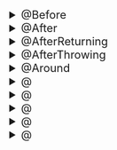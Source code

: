 <details markdown="1">
<summary style="font-size:20px;"> @Before </summary>

# @Setter
</details>
<details markdown="1">
<summary style="font-size:20px;"> @After </summary>

# @Data
</details>
<details markdown="1">
<summary style="font-size:20px;"> @AfterReturning </summary>

# @Log4j
</details>
<details markdown="1">
<summary style="font-size:20px;"> @AfterThrowing </summary>

# @AllArgsConstructor
</details>
<details markdown="1">
<summary style="font-size:20px;"> @Around </summary>

# @RequiredArgsConstructor
</details>
<details markdown="1">
<summary style="font-size:20px;"> @ </summary>

# @NonNull
</details>
<details markdown="1">
<summary style="font-size:20px;"> @ </summary>

</details>
<details markdown="1">
<summary style="font-size:20px;"> @ </summary>

</details>
<details markdown="1">
<summary style="font-size:20px;"> @ </summary>

</details>
<details markdown="1">
<summary style="font-size:20px;"> @ </summary>

</details>
